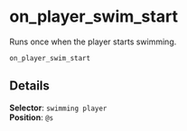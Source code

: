 # on_player_swim_start

Runs once when the player starts swimming.

```fix
on_player_swim_start
```


## Details

**Selector**: `swimming player`<br>
**Position**: `@s`
